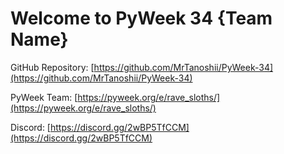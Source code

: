 # Welcome to PyWeek 34 {Team Name}

GitHub Repository: [https://github.com/MrTanoshii/PyWeek-34](https://github.com/MrTanoshii/PyWeek-34)

PyWeek Team: [https://pyweek.org/e/rave_sloths/](https://pyweek.org/e/rave_sloths/)

Discord: [https://discord.gg/2wBP5TfCCM](https://discord.gg/2wBP5TfCCM)
